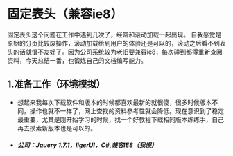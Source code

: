 # 固定表头（兼容ie8）
固定表头这个问题在工作中遇到几次了，经常和滚动加载一起出现。
自我感觉是原始的分页比较废操作，滚动加载给到用户的体验还是可以的，滚动之后看不到表头的话就很不友好了。因为公司系统较为老旧要兼容ie8，每次碰到都得重新查阅资料，今天总结一番，也锻炼自己的文档编写能力。

## 1.准备工作（环境模拟）
* 想起来我每次下载软件和版本的时候都喜欢最新的就很傻，很多时候版本不同，操作也就不一样了，网上查找的资料参考性就会降低。现在意识到了稳定最重要，尤其是刚开始学习的时候，找一个好教程下载相同版本练练手，自己再去摸索新版本也是可以的。
* ##### 公司：Jquery 1.7.1，ligerUI，C#,兼容IE8（我恨）

